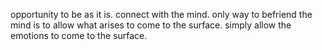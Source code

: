 opportunity to be as it is.
connect with the mind.
only way to befriend the mind is to allow what arises to come to the surface.
simply allow the emotions to come to the surface.
